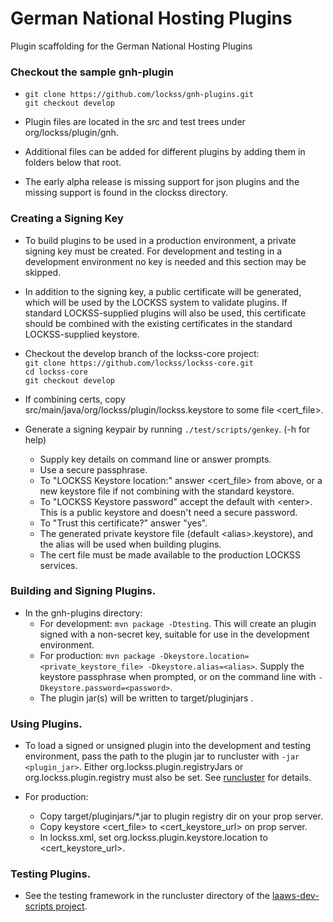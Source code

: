 # German National Hosting Plugins
Plugin scaffolding for the German National Hosting Plugins

### Checkout the sample gnh-plugin
 - `git clone https://github.com/lockss/gnh-plugins.git`\
   `git checkout develop`

 - Plugin files are located in the src and test trees under org/lockss/plugin/gnh.
 - Additional files can be added for different plugins by adding them in folders below that root.
   
 - The early alpha release is missing support for json plugins and the missing support is found in the clockss directory.

### Creating a Signing Key

 - To build plugins to be used in a production environment, a private
   signing key must be created.  For development and testing in a
   development environment no key is needed and this section may be skipped.

 - In addition to the signing key, a public certificate will be generated,
   which will be used by the LOCKSS system to validate plugins.  If
   standard LOCKSS-supplied plugins will also be used, this certificate
   should be combined with the existing certificates in the standard
   LOCKSS-supplied keystore.

 - Checkout the develop branch of the lockss-core project:\
	`git clone https://github.com/lockss/lockss-core.git`\
	`cd lockss-core`\
	`git checkout develop`

 - If combining certs, copy src/main/java/org/lockss/plugin/lockss.keystore
   to some file \<cert_file\>.

 - Generate a signing keypair by running `./test/scripts/genkey`.  (-h for help)
    - Supply key details on command line or answer prompts.
    - Use a secure passphrase.
    - To "LOCKSS Keystore location:" answer \<cert_file\> from above, or a new keystore file if not combining with the standard keystore.
	- To "LOCKSS Keystore password" accept the default with \<enter\>.  This is a public keystore and doesn't need a secure password.
	- To "Trust this certificate?" answer "yes".
	- The generated private keystore file (default \<alias\>.keystore), and
      the alias will be used when building plugins.
	- The cert file must be made available to the production LOCKSS services.  

### Building and Signing Plugins.

 - In the gnh-plugins directory:
    - For development: `mvn package -Dtesting`\.  This will create an plugin signed with a non-secret key, suitable for use in the development environment.
    - For production: `mvn package -Dkeystore.location=<private_keystore_file> -Dkeystore.alias=<alias>`.  Supply the keystore passphrase when prompted, or on the command line with `-Dkeystore.password=<password>`.
    - The plugin jar(s) will be written to target/pluginjars .

### Using Plugins.

 - To load a signed or unsigned plugin into the development and testing
   environment, pass the path to the plugin jar to runcluster with `-jar
   <plugin_jar>`.  Either org.lockss.plugin.registryJars or
   org.lockss.plugin.registry must also be set.  See
   [runcluster](https://github.com/lockss/laaws-dev-scripts/tree/develop/runcluster)
   for details.

 - For production:
    - Copy target/pluginjars/*.jar to plugin registry dir on your prop server.
    - Copy keystore \<cert_file\> to \<cert_keystore_url\> on prop server.
    - In lockss.xml, set org.lockss.plugin.keystore.location to \<cert_keystore_url\>.

### Testing Plugins.

- See the testing framework in the runcluster directory of the [laaws-dev-scripts project](https://github.com/lockss/laaws-dev-scripts/tree/develop/runcluster).
